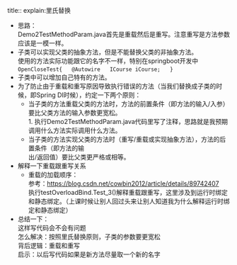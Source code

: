 title:: explain:里氏替换

- 思路：  
  Demo2TestMethodParam.java首先是重载然后是重写。注意重写是方法参数应该是一模一样。
- 子类可以实现父类的抽象方法，但是不能替换父类的非抽象方法。  
  使用的方法实际功能跟它的名字不一样，特别在springboot开发中  
  `OpenCloseTest{  
  @Autowire  
  ICourse iCourse;  
  }`
- 子类中可以增加自己特有的方法。
- 为了防止由于重载和重写原因导致执行错误的方法（当我们替换成子类的时候，即Spring DI时候），约定一下两个原则：
	- 当子类的方法重载父类的方法时，方法的前置条件（即方法的输入/入参）要比父类方法的输入参数更宽松。  
	  		1. 执行Demo2TestMethodParam.java代码里写了注释，思路就是我预期调用什么方法实际调用什么方法。
	- 当子类的方法实现父类的方法时（重写/重载或实现抽象方法），方法的后置条件（即方法的输  
	  出/返回值）要比父类更严格或相等。
- 解释一下重载跟重写关系
	- 重载的加载顺序：  
	  参考：https://blog.csdn.net/cowbin2012/article/details/89742407  
	  执行testOverloadBind.Test_3()解释重载跟重写，这里涉及到运行时绑定和静态绑定。（上课时候让别人回过头来让别人知道我为什么解释运行时绑定和静态绑定）
- 总结一下：  
  这样写代码会不会有问题  
  怎么解决：按照里氏替换原则，子类的参数要更宽松  
  背后逻辑：重载和重写  
  启示：以后写代码如果是新方法尽量取一个新的名字